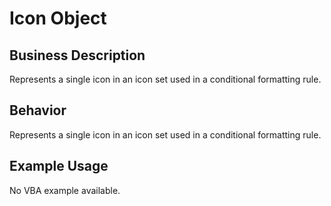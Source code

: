 # Icon Object

## Business Description
Represents a single icon in an icon set used in a conditional formatting rule.

## Behavior
Represents a single icon in an icon set used in a conditional formatting rule.

## Example Usage
No VBA example available.